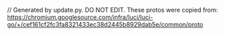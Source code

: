 // Generated by update.py. DO NOT EDIT.
These protos were copied from:
https://chromium.googlesource.com/infra/luci/luci-go/+/cef161cf2fc3fa8321433ec38d2445b8929dab5e/common/proto
